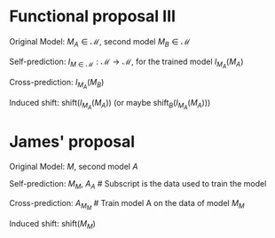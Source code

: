 # Functional proposal III

Original Model: $M_A \in \mathcal{M}$, second model $M_B \in \mathcal{M}$

Self-prediction: $I_{M\in\mathcal{M}} : \mathcal{M} \to \mathcal{M}$, for the trained model $I_{M_A}(M_A)$

Cross-prediction: $I_{M_A}(M_B)$

Induced shift: $\text{shift}(I_{M_A}(M_A))$ (or maybe $\text{shift}_B(I_{M_A}(M_A))$)



# James'  proposal

Original Model: $M$, second model $A$

Self-prediction: $M_{M}$, $A_{A}$ # Subscript is the data used to train the model

Cross-prediction: $A_{M_{M}}$ # Train model A on the data of model $M_{M}$

Induced shift: $\text{shift}(M_{M})$
